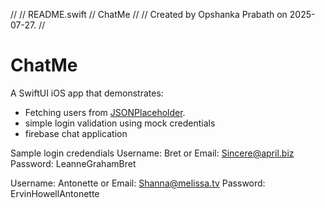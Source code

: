 //
//  README.swift
//  ChatMe
//
//  Created by Opshanka Prabath on 2025-07-27.
//

# ChatMe
A SwiftUI iOS app that demonstrates:
- Fetching users from [JSONPlaceholder](https://jsonplaceholder.typicode.com/users).
- simple login validation using mock credentials
- firebase chat application

Sample login credendials
Username: Bret or Email: Sincere@april.biz
Password: LeanneGrahamBret

Username: Antonette or Email: Shanna@melissa.tv
Password: ErvinHowellAntonette
                                        
